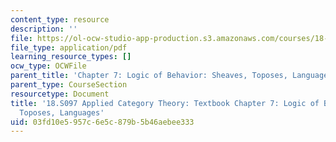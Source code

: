 ```yaml
---
content_type: resource
description: ''
file: https://ol-ocw-studio-app-production.s3.amazonaws.com/courses/18-s097-applied-category-theory-january-iap-2019/03fd10e5957c6e5c879b5b46aebee333_18-s097iap19ch7.pdf
file_type: application/pdf
learning_resource_types: []
ocw_type: OCWFile
parent_title: 'Chapter 7: Logic of Behavior: Sheaves, Toposes, Languages'
parent_type: CourseSection
resourcetype: Document
title: '18.S097 Applied Category Theory: Textbook Chapter 7: Logic of Behavior: Sheaves,
  Toposes, Languages'
uid: 03fd10e5-957c-6e5c-879b-5b46aebee333
---
```

